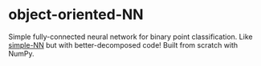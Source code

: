 # object-oriented-NN

Simple fully-connected neural network for binary point classification. Like [simple-NN](https://github.com/julian-q/simple-NN) but with better-decomposed code! Built from scratch with NumPy.
